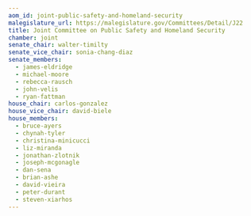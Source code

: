 ```yaml
---
aom_id: joint-public-safety-and-homeland-security
malegislature_url: https://malegislature.gov/Committees/Detail/J22
title: Joint Committee on Public Safety and Homeland Security
chamber: joint
senate_chair: walter-timilty
senate_vice_chair: sonia-chang-diaz
senate_members:
  - james-eldridge
  - michael-moore
  - rebecca-rausch
  - john-velis
  - ryan-fattman
house_chair: carlos-gonzalez
house_vice_chair: david-biele
house_members:
  - bruce-ayers
  - chynah-tyler
  - christina-minicucci
  - liz-miranda
  - jonathan-zlotnik
  - joseph-mcgonagle
  - dan-sena
  - brian-ashe
  - david-vieira
  - peter-durant
  - steven-xiarhos
---
```

